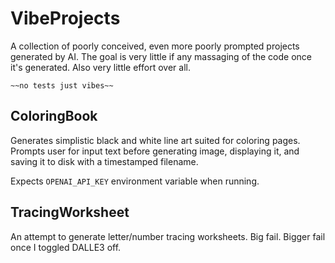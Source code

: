 # VibeProjects

A collection of poorly conceived, even more poorly prompted projects generated by AI. 
The goal is very little if any massaging of the code once it's generated. Also very little effort over all.

`~~no tests just vibes~~`

## ColoringBook

Generates simplistic black and white line art suited for coloring pages. Prompts user for input text before generating 
image, displaying it, and saving it to disk with a timestamped filename.

Expects `OPENAI_API_KEY` environment variable when running.

## TracingWorksheet

An attempt to generate letter/number tracing worksheets. Big fail. Bigger fail once I toggled DALLE3 off.
